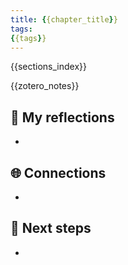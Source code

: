 ```yaml
---
title: {{chapter_title}}
tags:
{{tags}}
---
```


{{sections_index}}

{{zotero_notes}}

## 📝 My reflections
- 

## 🌐 Connections
- 

## 🧭 Next steps
- 

